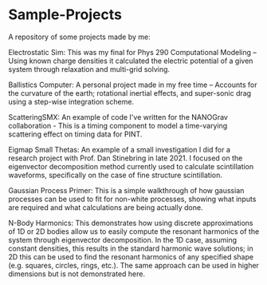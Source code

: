 # Sample-Projects
A repository of some projects made by me:

Electrostatic Sim: This was my final for Phys 290 Computational Modeling – Using known charge densities it calculated the electric potential of a given system through relaxation and multi-grid solving. 

Ballistics Computer: A personal project made in my free time – Accounts for the curvature of the earth; rotational inertial effects, and super-sonic drag using a step-wise integration scheme.

ScatteringSMX: An example of code I've written for the NANOGrav collaboration - This is a timing component to model a time-varying scattering effect on timing data for PINT.

Eigmap Small Thetas: An example of a small investigation I did for a research project with Prof. Dan Stinebring in late 2021. I focused on the eigenvector decomposition method currently used to calculate scintillation waveforms, specifically on the case of fine structure scintillation.

Gaussian Process Primer: This is a simple walkthrough of how gaussian processes can be used to fit for non-white processes, showing what inputs are required and what calculations are being actually done.

N-Body Harmonics: This demonstrates how using discrete approximations of 1D or 2D bodies allow us to easily compute the resonant harmonics of the system through eigenvector decomposition. In the 1D case, assuming constant densities, this results in the standard harmonic wave solutions; in 2D this can be used to find the resonant harmonics of any specified shape (e.g. squares, circles, rings, etc.). The same approach can be used in higher dimensions but is not demonstrated here.
